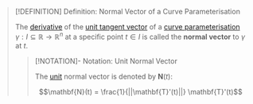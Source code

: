 >[!DEFINITION] Definition: Normal Vector of a Curve Parameterisation
>
>The [derivative](Differentiability%20of%20Curve%20Parameterisations.md) of the [unit tangent vector](Unit%20Tangent%20Vector.md) of a [curve parameterisation](../Curve%20Parameterisation.md) $\gamma: I \subseteq \mathbb{R} \to \mathbb{R}^n$ at a specific point $t \in I$ is called the **normal vector** to $\gamma$ at $t$.
>
>>[!NOTATION]- Notation: Unit Normal Vector
>>
>>The [unit](../../../../../Algebra/Linear%20Algebra/Vector%20Spaces/Normed%20Vector%20Spaces/Unit%20Vector.md) normal vector is denoted by $\mathbf{N}(t)$:
>>
>>$$\mathbf{N}(t) = \frac{1}{||\mathbf{T}'(t)||} \mathbf{T}'(t)$$
>>
>